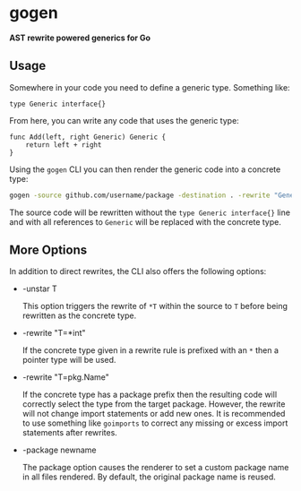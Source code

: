 # gogen #
**AST rewrite powered generics for Go**

## Usage ##

Somewhere in your code you need to define a generic type. Something like:

```golang
type Generic interface{}
```

From here, you can write any code that uses the generic type:

```golang
func Add(left, right Generic) Generic {
    return left + right
}
```

Using the `gogen` CLI you can then render the generic code into a concrete type:

```bash
gogen -source github.com/username/package -destination . -rewrite "Generic=int"
```

The source code will be rewritten without the `type Generic interface{}` line and with all references to `Generic` will be replaced with the concrete type.

## More Options

In addition to direct rewrites, the CLI also offers the following options:

*   -unstar T
    
    This option triggers the rewrite of `*T` within the source to `T` before being rewritten as the concrete type.

*   -rewrite "T=*int"

    If the concrete type given in a rewrite rule is prefixed with an `*` then a pointer type will be used.

*   -rewrite "T=pkg.Name"

    If the concrete type has a package prefix then the resulting code will correctly select the type from the target package. However, the rewrite will not change import statements or add new ones. It is recommended to use something like `goimports` to correct any missing or excess import statements after rewrites.

*   -package newname

    The package option causes the renderer to set a custom package name in all files rendered. By default, the original package name is reused.